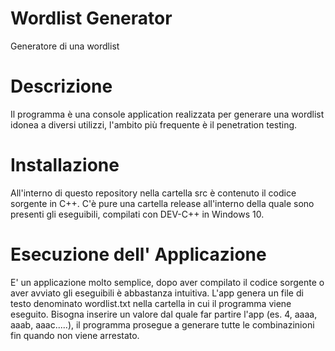 # Wordlist Generator
Generatore di una  wordlist

# Descrizione 
Il programma è una console application realizzata per generare una wordlist idonea a diversi utilizzi,
l'ambito più frequente è il penetration testing.

# Installazione 
All'interno di questo repository nella cartella src è contenuto il codice sorgente in C++.
C'è pure una cartella release all'interno della quale sono presenti gli eseguibili,
compilati con DEV-C++ in Windows 10.

# Esecuzione dell' Applicazione
E' un applicazione molto semplice, dopo aver compilato il codice sorgente o aver avviato gli eseguibili è abbastanza intuitiva.
L'app genera un file di testo denominato wordlist.txt nella cartella in cui il programma viene eseguito.
Bisogna inserire un valore dal quale far partire l'app (es. 4,  aaaa, aaab, aaac.....), il programma prosegue a generare tutte le 
combinazinioni fin quando non viene arrestato.


